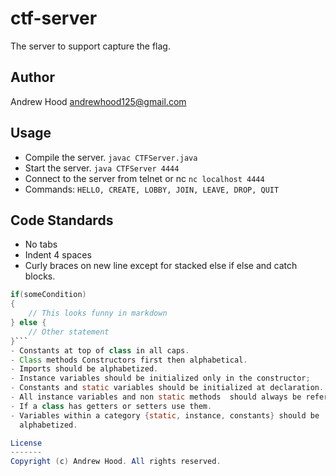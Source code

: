 ctf-server
=========

The server to support capture the flag.

Author
------
Andrew Hood <andrewhood125@gmail.com>

Usage
-----
- Compile the server. `javac CTFServer.java`
- Start the server. `java CTFServer 4444`
- Connect to the server from telnet or nc `nc localhost 4444`
- Commands: `HELLO, CREATE, LOBBY, JOIN, LEAVE, DROP, QUIT`

Code Standards
--------------

- No tabs
- Indent 4 spaces
- Curly braces on new line except for stacked else if else and catch blocks.
```java 
if(someCondition)
{
    // This looks funny in markdown
} else {
    // Other statement
}```
- Constants at top of class in all caps.
- Class methods Constructors first then alphabetical.
- Imports should be alphabetized.
- Instance variables should be initialized only in the constructor;
- Constants and static variables should be initialized at declaration.
- All instance variables and non static methods  should always be referenced with this to  prevent confusion.
- If a class has getters or setters use them.
- Variables within a category {static, instance, constants} should be
  alphabetized.

License
-------
Copyright (c) Andrew Hood. All rights reserved.
